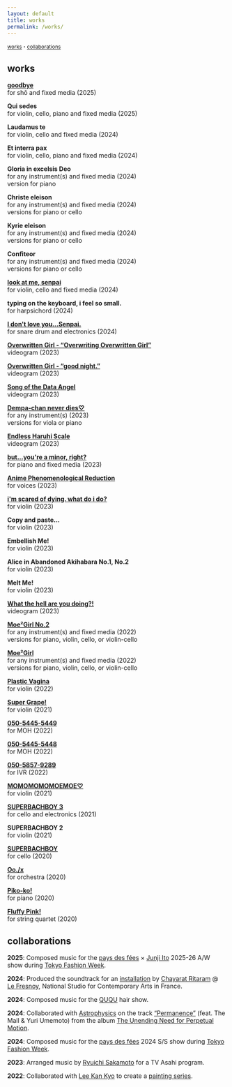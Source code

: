 ```yaml
---
layout: default
title: works
permalink: /works/
---
```


<div class="stretched">
  <p><small><a href="#anchor1">works</a>・<a href="#anchor2">collaborations</a></small></p>

  <h2 id="anchor1">works</h2>

  <p><strong><a href="https://youtu.be/aX8Uu85CPoI?si=ryjQz5JCEvqMsQCC">goodbye</a></strong><br>for shō and fixed media (2025)</p>
  <p><strong>Qui sedes</strong><br>for violin, cello, piano and fixed media (2025)</p>
  <p><strong>Laudamus te</strong><br>for violin, cello and fixed media (2024)</p>
  <p><strong>Et interra pax</strong><br>for violin, cello, piano and fixed media (2024)</p>
  <p><strong>Gloria in excelsis Deo</strong><br>for any instrument(s) and fixed media (2024)<br>version for piano</p>
  <p><strong>Christe eleison</strong><br>for any instrument(s) and fixed media (2024)<br>versions for piano or cello</p>
  <p><strong>Kyrie eleison</strong><br>for any instrument(s) and fixed media (2024)<br>versions for piano or cello</p>
  <p><strong>Confiteor</strong><br>for any instrument(s) and fixed media (2024)<br>versions for piano or cello</p>
  <p><strong><a href="https://youtu.be/gCjOS_-_WLc?si=yb2C1UjMpIIn2t-s">look at me, senpai</a></strong><br>for violin, cello and fixed media (2024)</p>
  <p><strong>typing on the keyboard, i feel so small.</strong><br>for harpsichord (2024)</p>
  <p><strong><a href="https://www.youtube.com/watch?v=z_axOeS6H24&t=29s">I don't love you...Senpai.</a></strong><br>for snare drum and electronics (2024)</p>
  <p><strong><a href="https://youtu.be/vyrg_JCydHA?si=oasoWY3JBzqe0TiK">Overwritten Girl - “Overwriting Overwritten Girl”</a></strong><br>videogram (2023)</p>
  <p><strong><a href="https://youtu.be/TfjUW81PZ-w?si=IiuDxSCQq_UAfAAR">Overwritten Girl - “good night.”</a></strong><br>videogram (2023)</p>
  <p><strong><a href="https://youtu.be/0X3MOmN9_KU?si=7nCDoemMPlukoyiR">Song of the Data Angel</a></strong><br>videogram (2023)</p>
  <p><strong><a href="https://youtu.be/ZrJN5PtNvOM?si=5dMxIxrQM4LwySWW">Dempa-chan never dies♡</a></strong><br>for any instrument(s) (2023)<br>versions for viola or piano</p>
  <p><strong><a href="https://youtu.be/rWIiDX-99DI?si=MXQzZaMChfIX5YRH">Endless Haruhi Scale</a></strong><br>videogram (2023)</p>
  <p><strong><a href="https://youtu.be/0-B_Yw17b0k?si=_nPHYjKICoqUD4cd">but...you're a minor, right?</a></strong><br>for piano and fixed media (2023)</p>
  <p><strong><a href="https://www.youtube.com/watch?v=9QAmWViqJo8&t=3s">Anime Phenomenological Reduction</a></strong><br>for voices (2023)</p>
  <p><strong><a href="https://youtu.be/FHZgv7qcewc?si=jsd0hVsV4mZFUYhf">i'm scared of dying. what do i do?</a></strong><br>for violin (2023)</p>
  <p><strong>Copy and paste...</strong><br>for violin (2023)</p>
  <p><strong>Embellish Me!</strong><br>for violin (2023)</p>
  <p><strong>Alice in Abandoned Akihabara No.1, No.2</strong><br>for violin (2023)</p>
  <p><strong>Melt Me!</strong><br>for violin (2023)</p>
  <p><strong><a href="https://youtu.be/j-utfdxtvcI?si=AF42vSGbZihbyXmA">What the hell are you doing?!</a></strong><br>videogram (2023)</p>
  <p><strong><a href="https://youtu.be/sFESuZJ9-jg?si=vCdv2LMcqUHT8I-g">Moe²Girl No.2</a></strong><br>for any instrument(s) and fixed media (2022)<br>versions for piano, violin, cello, or violin-cello</p>
  <p><strong><a href="https://youtu.be/BTuI1c6JdLU?si=Ic_YO1cu3wofxc_7">Moe²Girl</a></strong><br>for any instrument(s) and fixed media (2022)<br>versions for piano, violin, cello, or violin-cello</p>
  <p><strong><a href="https://youtu.be/OU8-vKPXb9s?si=Hib1aM1LSv7AmeDw">Plastic Vagina</a></strong><br>for violin (2022)</p>
  <p><strong><a href="https://youtu.be/IW2I5nBcsVc?si=Ly12hyPXFLGu-CuL">Super Grape!</a></strong><br>for violin (2021)</p>
  <p><strong><a href="https://youtu.be/Bgx_4b-mOcc?si=vIAsrFmexLqUNXXJ">050-5445-5449</a></strong><br>for MOH (2022)</p>
  <p><strong><a href="https://youtu.be/qLdIAqjkgio?si=3edR01MYhC1c_C9F">050-5445-5448</a></strong><br>for MOH (2022)</p>
  <p><strong><a href="https://youtu.be/xHKkg3CDJ0c?si=TjpcRTg_HCod8O9K">050-5857-9289</a></strong><br>for IVR (2022)</p>
  <p><strong><a href="https://youtu.be/KMLexWsqGdM?si=WI_QyOEnwGd75L56">MOMOMOMOMOEMOE♡</a></strong><br>for violin (2021)</p>
  <p><strong><a href="https://youtu.be/EKFb66A6bdM?si=bXH3B90oU8qeHeKL">SUPERBACHBOY 3</a></strong><br>for cello and electronics (2021)</p>
  <p><strong>SUPERBACHBOY 2</strong><br>for violin (2021)</p>
  <p><strong><a href="https://youtu.be/OdEGftdC2jE?si=_CZ0JMYJbBmp-BZN">SUPERBACHBOY</a></strong><br>for cello (2020)</p>
  <p><strong><a href="https://youtu.be/5AJ7vb5HwXE?si=ck06eIizM58w7mYg">Oo./x</a></strong><br>for orchestra (2020)</p>
  <p><strong><a href="https://youtu.be/sqk6g-kBe1E?si=SJJzoVJmd34b-1-8">Piko-ko!</a></strong><br>for piano (2020)</p>
  <p><strong><a href="https://youtu.be/jGv8AuLA9dc?si=SvrrmsiMaM1FT-F9">Fluffy Pink!</a></strong><br>for string quartet (2020)</p>

  <h2 id="anchor2">collaborations</h2>

  <p><strong>2025</strong>: Composed music for the <a href="https://www.pays-des-fees.com/">pays des fées</a> × <a href="https://en.wikipedia.org/wiki/Junji_Ito">Junji Ito</a> 2025-26 A/W show during <a href="https://rakutenfashionweektokyo.com/en/">Tokyo Fashion Week</a>.</p>
  <p><strong>2024</strong>: Produced the soundtrack for an <a href="https://vimeo.com/1031181683?share=copy">installation</a> by <a href="https://www.lefresnoy.net/en/ecole/etudiant/607/">Chayarat Ritaram</a> @ <a href="https://www.lefresnoy.net/en/">Le Fresnoy</a>, National Studio for Contemporary Arts in France.</p>
  <p><strong>2024</strong>: Composed music for the <a href="https://ququ.tokyo/">QUQU</a> hair show.</p>
  <p><strong>2024</strong>: Collaborated with <a href="https://www.youtube.com/channel/UCWSC_-y9QsDmACXRY3rvtsQ">Astrophysics</a> on the track <a href="https://youtu.be/Y1hTFcH8wwg?si=L2paonDp0qdLIrpy">“Permanence”</a> (feat. The Mall & Yuri Umemoto) from the album <a href="https://youtu.be/xzPwmzUlXx0?si=xfRrZy3B_iARggq-">The Unending Need for Perpetual Motion</a>.</p>
  <p><strong>2024</strong>: Composed music for the <a href="https://www.pays-des-fees.com/">pays des fées</a> 2024 S/S show during <a href="https://rakutenfashionweektokyo.com/en/">Tokyo Fashion Week</a>.</p>
  <p><strong>2023</strong>: Arranged music by <a href="https://www.sitesakamoto.com/biography">Ryuichi Sakamoto</a> for a TV Asahi program.</p>
  <p><strong>2022</strong>: Collaborated with <a href="https://leekankyo.com/">Lee Kan Kyo</a> to create a <a href="https://www.fashionsnap.com/article/leekankyo-interview/#lg=1&slide=11">painting series</a>.</p>
</div>
